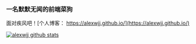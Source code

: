 ### 一名默默无闻的前端菜狗 

面对疾风吧！[个人博客： https://alexwjj.github.io/](https://alexwjj.github.io/)

[![alexwjj github stats](https://github-readme-stats.vercel.app/api?username=alexwjj&&theme=radical)](https://github.com/anuraghazra/github-readme-stats)
